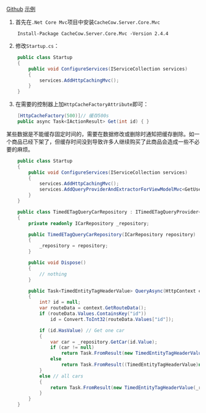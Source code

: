 [Github](https://github.com/aliostad/CacheCow)
[示例](https://github.com/aliostad/CacheCow/tree/master/samples)

1. 首先在`.Net Core Mvc`项目中安装`CacheCow.Server.Core.Mvc`
```
    Install-Package CacheCow.Server.Core.Mvc -Version 2.4.4
```
2. 修改`Startup.cs`：
```csharp
    public class Startup
    {
        public void ConfigureServices(IServiceCollection services)
        {
            services.AddHttpCachingMvc();
        }
    }
```
3. 在需要的控制器上加`HttpCacheFactoryAttribute`即可：
```csharp
    [HttpCacheFactory(500)]// 缓存500s
    public async Task<IActionResult> Get(int id) { }
```
某些数据是不能缓存固定时间的，需要在数据修改或删除时通知把缓存删除。如一个商品已经下架了，但缓存时间没到导致许多人继续购买了此商品会造成一些不必要的麻烦。
```csharp
    public class Startup
    {
        public void ConfigureServices(IServiceCollection services)
        {
            services.AddHttpCachingMvc();
            services.AddQueryProviderAndExtractorForViewModelMvc<GetUserForEditOutput, TimedETagQueryUserRepository, UserETagExtractor>(false);
        }
    }
```
```csharp
    public class TimedETagQueryCarRepository : ITimedETagQueryProvider<IEnumerable<Car>>, ITimedETagQueryProvider<Car>
    {
        private readonly ICarRepository _repository;

        public TimedETagQueryCarRepository(ICarRepository repository)
        {
            _repository = repository;
        }

        public void Dispose()
        {
            // nothing
        }

        public Task<TimedEntityTagHeaderValue> QueryAsync(HttpContext context)
        {
            int? id = null;
            var routeData = context.GetRouteData();
            if (routeData.Values.ContainsKey("id"))
                id = Convert.ToInt32(routeData.Values["id"]);

            if (id.HasValue) // Get one car
            {
                var car = _repository.GetCar(id.Value);
                if (car != null)
                    return Task.FromResult(new TimedEntityTagHeaderValue(car.LastModified.ToETagString()));
                else
                    return Task.FromResult((TimedEntityTagHeaderValue)null);
            }
            else // all cars
            {
                return Task.FromResult(new TimedEntityTagHeaderValue(_repository.GetMaxLastModified().ToETagString(_repository.GetCount())));
            }
        }
    }
```
